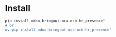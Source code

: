 # Install

```bash
pip install odoo-bringout-oca-ocb-hr_presence"
# or
uv pip install odoo-bringout-oca-ocb-hr_presence"
```
